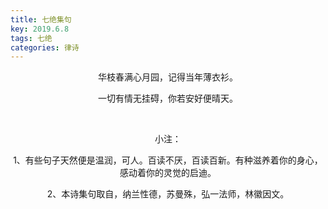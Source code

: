```yaml
---
title: 七绝集句
key: 2019.6.8
tags: 七绝
categories: 律诗
---
```


<p align="center">华枝春满心月园，记得当年薄衣衫。
</p>
<p align="center">一切有情无挂碍，你若安好便晴天。
</p>
<p align="center"></br>
</p>
<p align="center">小注：
</p>
<p align="center">1、有些句子天然便是温润，可人。百读不厌，百读百新。有种滋养着你的身心，感动着你的灵觉的启迪。
</p>
<p align="center">2、本诗集句取自，纳兰性德，苏曼殊，弘一法师，林徽因文。
</p>
<p align="center"></br>
</p>
